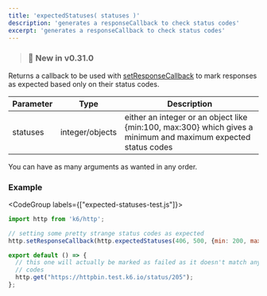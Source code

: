 ```yaml
---
title: 'expectedStatuses( statuses )'
description: 'generates a responseCallback to check status codes'
excerpt: 'generates a responseCallback to check status codes'
---
```


> ### 🎉 New in v0.31.0

Returns a callback to be used with [setResponseCallback](/javascript-api/k6-http/setresponsecallback-callback) to mark responses as expected based only on their status codes.


| Parameter | Type            | Description                                                      |
| --------- | --------------- | ---------------------------------------------------------------- |
| statuses  | integer/objects | either an integer or an object like {min:100, max:300} which gives a minimum and maximum expected status codes|

You can have as many arguments as wanted in any order.

### Example

<CodeGroup labels={["expected-statuses-test.js"]}>

```javascript
import http from 'k6/http';

// setting some pretty strange status codes as expected
http.setResponseCallback(http.expectedStatuses(406, 500, {min: 200, max: 204}, 302, {min: 305, max: 405}));

export default () => {
  // this one will actually be marked as failed as it doesn't match any of the above listed status
  // codes
  http.get("https://httpbin.test.k6.io/status/205");
};
```

</CodeGroup>
